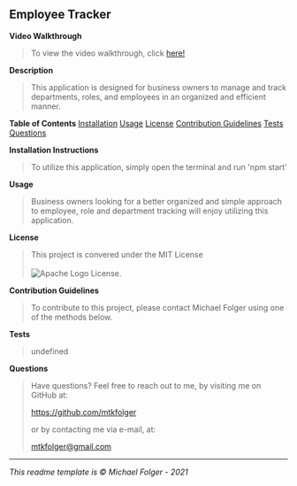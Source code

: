 **Employee Tracker**
---
**Video Walkthrough**
>To view the video walkthrough, click <a href="https://drive.google.com/file/d/1OND5Pqcj6PJ2sO1GCBjnIy5iiFnlSK4k/view" target="_blank">here!</a>

**Description**
>This application is designed for business owners to manage and track departments, roles, and  employees in an organized and efficient manner.

**Table of Contents** 
[Installation](#Installation)
[Usage](#Usage)
[License](#License)
[Contribution Guidelines](#Contribution)
[Tests](#Tests)
[Questions](#Questions)

**Installation Instructions** <a name="Installation"></a>
>To utilize this application, simply open the terminal and run  'npm start'

**Usage <a name="Usage"></a>**
>Business owners looking for a better organized and simple approach to employee, role and department tracking will enjoy utilizing this application.

**License** <a name="License"></a>
>This project is convered under the MIT License <br><br>![Apache Logo](https://badgen.net/badge/Licencse/MIT/red?icon=github) License.


**Contribution Guidelines** <a name="Contribution"></a>
>To contribute to this project, please contact Michael Folger using one of the methods below.

**Tests** <a name="Tests"></a>
>undefined

**Questions** <a name="Questions"></a>
>Have questions? Feel free to reach out to me, by visiting me on GitHub at:
>
>https://github.com/mtkfolger
>
>or by contacting me via e-mail, at:
>
>mtkfolger@gmail.com

---
*This readme template is © Michael Folger - 2021*
